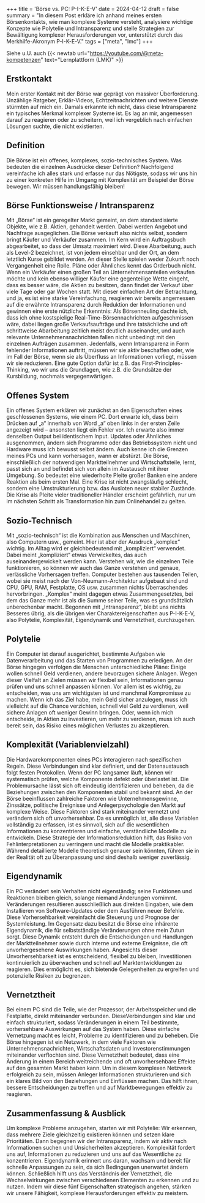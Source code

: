 +++
title = 'Börse vs. PC: P-I-K-E-V'
date = 2024-04-12
draft = false
summary = "In diesem Post erkläre ich anhand meines ersten Börsenkontakts, wie man komplexe Systeme versteht, analysiere wichtige Konzepte wie Polytelie und Intransparenz und stelle Strategien zur Bewältigung komplexer Herausforderungen vor, unterstützt durch das Merkhilfe-Akronym P-I-K-E-V."
tags = ["meta", "lmc"]
+++

Siehe u.U. auch {{< newtab url="https://youtube.com/@meta-kompetenzen" text="Lernplattform (LMK)" >}}  

## Erstkontakt  
Mein erster Kontakt mit der Börse war geprägt von massiver Überforderung. Unzählige Ratgeber, Erklär-Videos, Echtzeitnachrichten und weitere Dienste stürmten auf mich ein. Damals erkannte ich nicht, dass diese Intransparenz ein typisches Merkmal komplexer Systeme ist. Es lag an mir, angemessen darauf zu reagieren oder zu scheitern, weil ich vergeblich nach einfachen Lösungen suchte, die nicht existierten.

## Definition
Die Börse ist ein offenes, komplexes, sozio-technisches System. Was bedeuten die einzelnen Ausdrücke dieser Definition? Nachfolgend vereinfache ich alles stark und erfasse nur das Nötigste, sodass wir uns hin zu einer konkreten Hilfe im Umgang mit Komplexität am Beispiel der Börse bewegen. Wir müssen handlungsfähig bleiben!

## Börse Funktionsweise / Intransparenz
Mit „Börse“ ist ein geregelter Markt gemeint, an dem standardisierte Objekte, wie z.B. Aktien, gehandelt werden. Dabei werden Angebot und Nachfrage ausgeglichen. Die Börse verkauft also nichts selbst, sondern bringt Käufer und Verkäufer zusammen. Im Kern wird ein Auftragsbuch abgearbeitet, so dass der Umsatz maximiert wird. Diese Abarbeitung, auch als Level-2 bezeichnet, ist von jedem einsehbar und der Ort, an dem letztlich Kurse gebildet werden. An dieser Stelle spielen weder Zukunft noch Vergangenheit eine Rolle. Pläne oder Ähnliches kennt das Orderbuch nicht. Wenn ein Verkäufer einen großen Teil an Unternehmensanteilen verkaufen möchte und kein ebenso williger Käufer eine gegenteilige Wette eingeht, dass es besser wäre, die Aktien zu besitzen, dann findet der Verkauf über viele Tage oder gar Wochen statt. Mit dieser einfachen Art der Betrachtung, und ja, es ist eine starke Vereinfachung, reagieren wir bereits angemessen auf die erwähnte Intransparenz durch Reduktion der Informationen und gewinnen eine erste nützliche Erkenntnis: Als Börsenneuling dachte ich, dass ich ohne kostspielige Real-Time-Börsennachrichten aufgeschmissen wäre, dabei liegen große Verkaufsaufträge und ihre tatsächliche und oft schrittweise Abarbeitung zeitlich meist deutlich auseinander, und auch relevante Unternehmensnachrichten fallen nicht unbedingt mit den einzelnen Aufträgen zusammen. Jedenfalls, wenn Intransparenz in Form fehlender Informationen auftritt, müssen wir sie aktiv beschaffen oder, wie im Fall der Börse, wenn sie als Überfluss an Informationen vorliegt, müssen wir sie reduzieren. Eine gute Option dafür ist z.B. das First-Principles-Thinking, wo wir uns die Grundlagen, wie z.B. die Grundsätze der Kursbildung, nochmals vergegenwärtigen.

## Offenes System
Ein offenes System erklären wir zunächst an den Eigenschaften eines geschlossenen Systems, wie einem PC. Dort erwarte ich, dass beim Drücken auf „a“ innerhalb von Word „a“ oben links in der ersten Zeile angezeigt wird – ansonsten liegt ein Fehler vor. Ich erwarte also immer denselben Output bei identischem Input. Updates oder Ähnliches ausgenommen, ändern sich Programme oder das Betriebssystem nicht und Hardware muss ich bewusst selbst ändern. Auch kenne ich die Grenzen meines PCs und kann vorhersagen, wann er abstürzt. Die Börse, einschließlich der notwendigen Marktteilnehmer und Wirtschaftsteile, lernt, passt sich an und befindet sich von allein im Austausch mit ihrer Umgebung. So bedeutet eine wiederholte Pleite großer Banken eine andere Reaktion als beim ersten Mal. Eine Krise ist nicht zwangsläufig schlecht, sondern eine Umstrukturierung bzw. das Ausloten neuer stabiler Zustände. Die Krise als Pleite vieler traditioneller Händler erscheint gefährlich, nur um im nächsten Schritt als Transformation hin zum Onlinehandel zu gelten.

## Sozio-Technisch
Mit „sozio-technisch“ ist die Kombination aus Menschen und Maschinen, also Computern usw., gemeint. Hier ist aber der Ausdruck „komplex“ wichtig. Im Alltag wird er gleichbedeutend mit „kompliziert“ verwendet. Dabei meint „kompliziert“ etwas Verwickeltes, das auch auseinandergewickelt werden kann. Verstehen wir, wie die einzelnen Teile funktionieren, so können wir auch das Ganze verstehen und genaue, verlässliche Vorhersagen treffen. Computer bestehen aus tausenden Teilen, wobei sie meist nach der Von-Neumann-Architektur aufgebaut sind und CPU, GPU, RAM, Festplatte, OS usw. zusammen nichts Überraschendes hervorbringen. „Komplex“ meint dagegen etwas Zusammengesetztes, bei dem das Ganze mehr ist als die Summe seiner Teile, was es grundsätzlich unberechenbar macht. Begonnen mit „Intransparenz“, bleibt uns nichts Besseres übrig, als die übrigen vier Charaktereigenschaften aus P-I-K-E-V, also Polytelie, Komplexität, Eigendynamik und Vernetztheit, durchzugehen.

## Polytelie
Ein Computer ist darauf ausgerichtet, bestimmte Aufgaben wie Datenverarbeitung und das Starten von Programmen zu erledigen. An der Börse hingegen verfolgen die Menschen unterschiedliche Pläne: Einige wollen schnell Geld verdienen, andere bevorzugen sichere Anlagen. Wegen dieser Vielfalt an Zielen müssen wir flexibel sein, Informationen genau prüfen und uns schnell anpassen können. Vor allem ist es wichtig, zu entscheiden, was uns am wichtigsten ist und manchmal Kompromisse zu machen. Wenn ich das Ziel habe, mein Geld sicher anzulegen, muss ich vielleicht auf die Chance verzichten, schnell viel Geld zu verdienen, weil sichere Anlagen oft weniger Gewinn bringen. Oder, wenn ich mich entscheide, in Aktien zu investieren, um mehr zu verdienen, muss ich auch bereit sein, das Risiko eines möglichen Verlustes zu akzeptieren.

## Komplexität (Variablenvielzahl)
Die Hardwarekomponenten eines PCs interagieren nach spezifischen Regeln. Diese Verbindungen sind klar definiert, und der Datenaustausch folgt festen Protokollen. Wenn der PC langsamer läuft, können wir systematisch prüfen, welche Komponente defekt oder überlastet ist. Die Problemursache lässt sich oft eindeutig identifizieren und beheben, da die Beziehungen zwischen den Komponenten stabil und bekannt sind. An der Börse beeinflussen zahlreiche Faktoren wie Unternehmensgewinne, Zinssätze, politische Ereignisse und Anlegerpsychologie den Markt auf komplexe Weise. Diese Faktoren sind stark miteinander vernetzt und verändern sich oft unvorhersehbar. Da es unmöglich ist, alle diese Variablen vollständig zu erfassen, ist es sinnvoll, sich auf die wesentlichen Informationen zu konzentrieren und einfache, verständliche Modelle zu entwickeln. Diese Strategie der Informationsreduktion hilft, das Risiko von Fehlinterpretationen zu verringern und macht die Modelle praktikabler. Während detaillierte Modelle theoretisch genauer sein könnten, führen sie in der Realität oft zu Überanpassung und sind deshalb weniger zuverlässig.

## Eigendynamik
Ein PC verändert sein Verhalten nicht eigenständig; seine Funktionen und Reaktionen bleiben gleich, solange niemand Änderungen vornimmt. Veränderungen resultieren ausschließlich aus direkten Eingaben, wie dem Installieren von Software-Updates oder dem Ausführen neuer Befehle. Diese Vorhersehbarkeit vereinfacht die Steuerung und Prognose der Systemleistung. Im Gegensatz dazu besitzt die Börse eine inhärente Eigendynamik, die für selbstständige Veränderungen ohne mein Zutun sorgt. Diese Dynamik entsteht durch die Entscheidungen und Handlungen der Marktteilnehmer sowie durch interne und externe Ereignisse, die oft unvorhergesehene Auswirkungen haben. Angesichts dieser Unvorhersehbarkeit ist es entscheidend, flexibel zu bleiben, Investitionen kontinuierlich zu überwachen und schnell auf Marktentwicklungen zu reagieren. Dies ermöglicht es, sich bietende Gelegenheiten zu ergreifen und potenzielle Risiken zu begrenzen.

## Vernetztheit
Bei einem PC sind die Teile, wie der Prozessor, der Arbeitsspeicher und die Festplatte, direkt miteinander verbunden. DieseVerbindungen sind klar und einfach strukturiert, sodass Veränderungen in einem Teil bestimmte, vorhersehbare Auswirkungen auf das System haben. Diese einfache Vernetzung macht es leicht, Probleme zu identifizieren und zu beheben. Die Börse hingegen ist ein Netzwerk, in dem viele Faktoren wie Unternehmensnachrichten, Wirtschaftsdaten und Investorenstimmungen miteinander verflochten sind. Diese Vernetztheit bedeutet, dass eine Änderung in einem Bereich weitreichende und oft unvorhersehbare Effekte auf den gesamten Markt haben kann. Um in diesem komplexen Netzwerk erfolgreich zu sein, müssen Anleger Informationen strukturieren und sich ein klares Bild von den Beziehungen und Einflüssen machen. Das hilft ihnen, bessere Entscheidungen zu treffen und auf Marktbewegungen effektiv zu reagieren.

## Zusammenfassung & Ausblick
Um komplexe Probleme anzugehen, starten wir mit Polytelie: Wir erkennen, dass mehrere Ziele gleichzeitig existieren können und setzen klare Prioritäten. Dann begegnen wir der Intransparenz, indem wir aktiv nach Informationen suchen und Unsicherheiten akzeptieren. Komplexität fordert uns auf, Informationen zu reduzieren und uns auf das Wesentliche zu konzentrieren. Eigendynamik erinnert uns daran, wachsam und bereit für schnelle Anpassungen zu sein, da sich Bedingungen unerwartet ändern können. Schließlich hilft uns das Verständnis der Vernetztheit, die Wechselwirkungen zwischen verschiedenen Elementen zu erkennen und zu nutzen. Indem wir diese fünf Eigenschaften strategisch angehen, stärken wir unsere Fähigkeit, komplexe Herausforderungen effektiv zu meistern.

